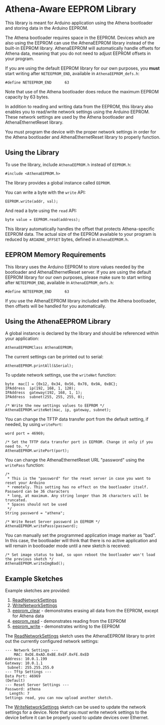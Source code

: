 # Athena-Aware EEPROM Library

This library is meant for Arduino application using the Athena bootloader and storing data in the Arduino EEPROM.

The Athena bootloader requires space in the EEPROM. Devices which are also using the EEPROM can use the AthenaEEPROM library instead of the built-in EEPROM library. AthenaEEPROM will automatically handle offsets for Athena data, meaning that you do not need to adjust EEPROM offsets in your program.

If you are using the default EEPROM library for our own purposes, you **must** start writing after `NETEEPROM_END`, available in `AthenaEEPROM_defs.h`:

```
#define NETEEPROM_END      63
```

Note that use of the Athena bootloader does reduce the maximum EEPROM capacity by 63 bytes.

In addition to reading and writing data from the EEPROM, this library also enables you to read/write network settings using the Arduino EEPROM. These network settings are used by the Athena bootloader and AthenaEthernetReset library.

You must program the device with the proper network settings in order for the Athena bootloader and AthenaEthernetReset library to properly function.

## Using the Library

To use the library, include `AthenaEEPROM.h` instead of `EEPROM.h`:

```
#include <AthenaEEPROM.h>
```

The library provides a global instance called `EEPROM`. 

You can write a byte with the `write` API:

```
EEPROM.write(addr, val);
```

And read a byte using the `read` API:

```
byte value = EEPROM.read(address);
```

This library automatically handles the offset that protects Athena-specific EEPROM data. The actual size of the EEPROM available to your program is reduced by `ARIADNE_OFFSET` bytes, defined in `AthenaEEPROM.h`.

## EEPROM Memory Requirements

This library uses the Arduino EEPROM to store values needed by the bootloader and AthenaEthernetReset server. If you are using the default EEPROM library for our own purposes, please make sure to start writing after `NETEEPROM_END`, available in `AthenaEEPROM_defs.h`:

```
#define NETEEPROM_END      63
```

If you use the AthenaEEPROM library included with the Athena bootloader, then offsets will be handled for you automatically.

## Using the AthenaEEPROM Library

A global instance is declared by the library and should be referenced within your application:

```
AthenaEEPROMClass AthenaEEPROM;
```

The current settings can be printed out to serial:

```
AthenaEEPROM.printAll(&Serial);
```

To update network settings, use the `writeNet` function:

```
byte  mac[] = {0x12, 0x34, 0x56, 0x78, 0x9A, 0xBC};
IPAddress  ip(192, 168, 1, 120);
IPAddress  gateway(192, 168, 1, 1);
IPAddress  subnet(255, 255, 255, 0);

/* Write the new settings values to EEPROM */
AthenaEEPROM.writeNet(mac, ip, gateway, subnet);
```

You can change the TFTP data transfer port from the default setting, if needed, by using `writePort`:

```
word port = 46969;

/* Set the TFTP data transfer port in EEPROM. Change it only if you need to. */
AthenaEEPROM.writePort(port);
```

You can change the AthenaEthernetReset URL "password" using the `writePass` function:

```
/* 
 * This is the "password" for the reset server in case you want to reset your Arduino
 * remotely. This setting has no effect on the bootloader itself. Password can be 36 characters
 * long, at maximum. Any string longer than 36 characters will be truncated.
 * Spaces should not be used 
 */
String password = "athena";

/* Write Reset Server password in EEPROM */
AthenaEEPROM.writePass(password);
```

You can manually set the programmed application image marker as "bad". In this case, the bootloader will think that there is no active application and will remain in bootloader mode until a new sketch is received:

```
/* Set image status to bad, so upon reboot the bootloader won't load the previous sketch */
AthenaEEPROM.writeImgBad();
```

## Example Sketches

Example sketches are provided:

1. [ReadNetworkSettings](examples/ReadNetworkSettings/ReadNetworkSettings.ino)
2. [WriteNetworkSettings](examples/WriteNetworkSettings/WriteNetworkSettings.ino)
3. [eeprom_clear](examples/eeprom_clear/eeprom_clear.ino) - demonstrates erasing all data from the EEPROM, except for Athena data
4. [eeprom_read](examples/eeprom_read/eeprom_read.ino) - demonstrates reading from the EEPROM
5. [eeprom_write](examples/eeprom_write/eeprom_write.ino) - demonstrates writing to the EEPROM

The [ReadNetworkSettings](examples/ReadNetworkSettings/ReadNetworkSettings.ino) sketch uses the AthenaEEPROM library to print out the currently configured network settings:

```
--- Network Settings ---
    MAC: 0xDE.0xAD.0xBE.0xEF.0xFE.0xED
Address: 10.0.1.199
Gateway: 10.0.1.1
 Subnet: 255.255.255.0
--- Tftp Settings ---
Data Port: 46969
(Default)
--- Reset Server Settings ---
Password: athena
  Length: 7
Settings read, you can now upload another sketch.
```

The [WriteNetworkSettings](examples/WriteNetworkSettings/WriteNetworkSettings.ino) sketch can be used to update the network settings for a device. Note that you *must* write network settings to the device before it can be properly used to update devices over Ethernet.
